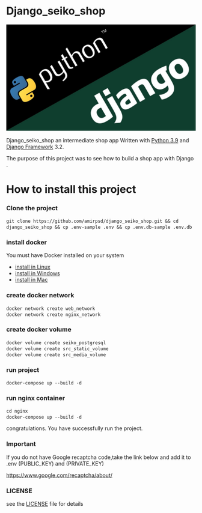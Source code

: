 # Django_seiko_shop

<img src="src/static/python-django-logo.jpg" alt="django">


Django_seiko_shop an intermediate shop app Written with <a href="https://www.python.org">Python 3.9</a> and <a href="https://www.djangoproject.com/">Django Framework</a> 3.2.
 
The purpose of this project was to see how to build a shop app with Django .



# How to install this project

### Clone the project

```shell
git clone https://github.com/amirpsd/django_seiko_shop.git && cd django_seiko_shop && cp .env-sample .env && cp .env.db-sample .env.db
```

### install docker

You must have Docker installed on your system 

- [install in Linux](https://docs.docker.com/engine/install/)
- [install in Windows](https://docs.docker.com/desktop/windows/install/)
- [install in Mac](https://docs.docker.com/desktop/mac/install/)


### create docker network 
```shell
docker network create web_network
docker network create nginx_network
```

### create docker volume 
```shell
docker volume create seiko_postgresql
docker volume create src_static_volume
docker volume create src_media_volume
```

### run project
```shell
docker-compose up --build -d
```
### run nginx container
```shell
cd nginx
docker-compose up --build -d
```
congratulations. You have successfully run the project.

### Important

If you do not have Google recaptcha code,take the link below and add it to .env (PUBLIC_KEY) and (PRIVATE_KEY) 

https://www.google.com/recaptcha/about/


### LICENSE
see the [LICENSE](https://github.com/amirpsd/django_seiko_shop/blob/main/LICENSE) file for details